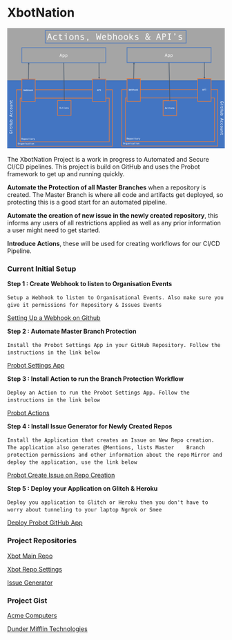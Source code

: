 # XbotNation
![xbot](https://github.com/xgizzo/xbot/blob/master/assets/xbot2.png)

The XbotNation Project is a work in progress to Automated and Secure CI/CD pipelines. 
This project is build on GitHub and uses the Probot framework to get up and running quickly.

**Automate the Protection of all Master Branches** when a repository is created. 
The Master Branch is where all code and artifacts get deployed, so protecting this is a good start for an automated pipeline.

**Automate the creation of new issue in the newly created repository**, this informs any users of all restrictions applied as well as any prior information a user might need to get started.

**Introduce Actions**, these will be used for creating workflows for our CI/CD Pipeline. 



### Current Initial Setup

 
**Step 1 : Create Webhook to listen to Organisation Events**

`Setup a Webhook to listen to Organisational Events. Also make sure you give it permissions for Repository & Issues Events`

[Setting Up a Webhook on Github](https://developer.github.com/webhooks/creating/)

**Step 2 : Automate Master Branch Protection**

`Install the Probot Settings App in your GitHub Repository. Follow the instructions in the link below`

[Probot Settings App](https://github.com/probot/settings)

**Step 3 : Install Action to run the Branch Protection Workflow**

`Deploy an Action to run the Probot Settings App. Follow the instructions in the link below`

[Probot Actions](https://github.com/marketplace/actions/github-action-to-run-probot-settings)

**Step 4 : Install Issue Generator for Newly Created Repos**

`Install the Application that creates an Issue on New Repo creation. The application also generates @Mentions, lists Master    Branch protection permissions and other information about the repo`
`Mirror and deploy the application, use the link below`

[Probot Create Issue on Repo Creation](https://github.com/migarjo/probot-create-issue-on-repo-creation)


**Step 5 : Deploy your Application on Glitch & Heroku**

`Deploy you application to Glitch or Heroku then you don't have to worry about tunneling to your laptop Ngrok or Smee`

[Deploy Probot GitHub App](https://probot.github.io/docs/deployment/)



### Project Repositories

[Xbot Main Repo](https://github.com/xgizzo/xbot)

[Xbot Repo Settings](https://github.com/xgizzo/org-settings)

[Issue Generator](https://github.com/xgizzo/mirrored)


### Project Gist

[Acme Computers](https://gist.github.com/gizzoXYZ/222795870fea7a53237e75d1491bd8b4)

[Dunder Mifflin Technologies](https://gist.github.com/gizzoXYZ/9e2ea9c68e0e3e9280d013d45b0ddc15)

